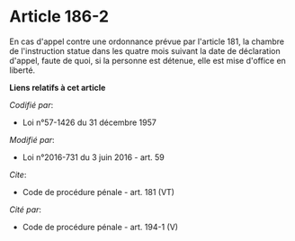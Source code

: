 # Article 186-2

En cas d'appel contre une ordonnance prévue par l'article 181, la chambre de l'instruction statue dans les quatre mois
suivant la date de déclaration d'appel, faute de quoi, si la personne est détenue, elle est mise d'office en liberté.

**Liens relatifs à cet article**

_Codifié par_:

  - Loi n°57-1426 du 31 décembre 1957

_Modifié par_:

  - Loi n°2016-731 du 3 juin 2016 - art. 59

_Cite_:

  - Code de procédure pénale - art. 181 (VT)

_Cité par_:

  - Code de procédure pénale - art. 194-1 (V)
